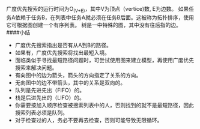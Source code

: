 广度优先搜索的运行时间为O<sub>(V+E)</sub>，其中V为顶点（vertice)数, E为边数。
如果任务A依赖于任务B，在列表中任务A就必须在任务B后面。这被称为拓扑排序，使用它可根据图创建一个有序列表。
树是一中特殊的图，其中没有往后指的边。
####小结
* 广度优先搜索指出是否有从A到B的路径。
* 如果有，广度优先搜索将找出最短入境。
* 面临类似于寻找最短路径问题时，可尝试使用图来建立模型，再使用广度优先搜索来解决问题。
* 有向图中的边为箭头，箭头的方向指定了关系的方向。
* 无向图中的边不带箭头，其中的关系是双向的。
* 队列是先进先出（FIFO）的。
* 栈是后进先出的（LIFO）的。
* 你需要按加入顺序检查被搜索列表中的人，否则找到的就不是最短路径，因此搜索列表必须是队列。
* 对于检查过的人，务必不要再去检查，否则可能导致无限循环。
